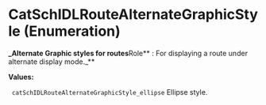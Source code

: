 # CatSchIDLRouteAlternateGraphicStyle (Enumeration)

**_Alternate Graphic styles for routes**Role** : For displaying a route under alternate display mode._**

**Values:**

` catSchIDLRouteAlternateGraphicStyle_ellipse`      Ellipse style.